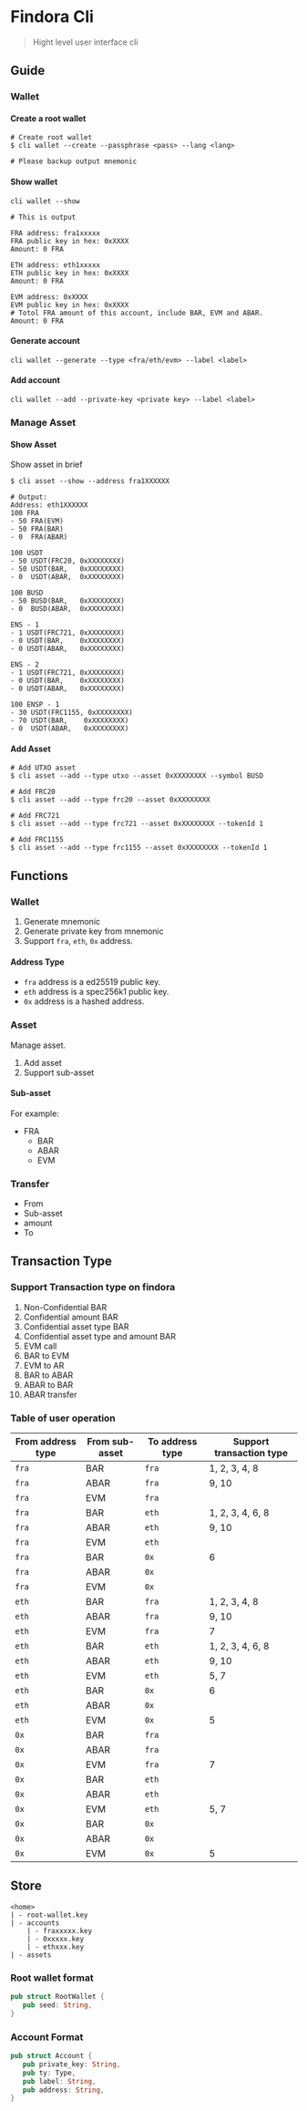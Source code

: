 # Findora Cli

> Hight level user interface cli

## Guide

### Wallet

#### Create a root wallet

```shell
# Create root wallet
$ cli wallet --create --passphrase <pass> --lang <lang>

# Please backup output mnemonic
```

#### Show wallet

```shell
cli wallet --show

# This is output

FRA address: fra1xxxxx
FRA public key in hex: 0xXXXX
Amount: 0 FRA

ETH address: eth1xxxxx
ETH public key in hex: 0xXXXX
Amount: 0 FRA

EVM address: 0xXXXX
EVM public key in hex: 0xXXXX
# Totol FRA amount of this account, include BAR, EVM and ABAR.
Amount: 0 FRA

```

#### Generate account

```shell
cli wallet --generate --type <fra/eth/evm> --label <label>
```

#### Add account

```shell
cli wallet --add --private-key <private key> --label <label>
```

### Manage Asset

#### Show Asset

Show asset in brief

```shell
$ cli asset --show --address fra1XXXXXX

# Output:
Address: eth1XXXXXX
100 FRA
- 50 FRA(EVM)
- 50 FRA(BAR)
- 0  FRA(ABAR)

100 USDT
- 50 USDT(FRC20, 0xXXXXXXXX)
- 50 USDT(BAR,   0xXXXXXXXX)
- 0  USDT(ABAR,  0xXXXXXXXX)

100 BUSD
- 50 BUSD(BAR,   0xXXXXXXXX)
- 0  BUSD(ABAR,  0xXXXXXXXX)

ENS - 1
- 1 USDT(FRC721, 0xXXXXXXXX)
- 0 USDT(BAR,    0xXXXXXXXX)
- 0 USDT(ABAR,   0xXXXXXXXX)

ENS - 2
- 1 USDT(FRC721, 0xXXXXXXXX)
- 0 USDT(BAR,    0xXXXXXXXX)
- 0 USDT(ABAR,   0xXXXXXXXX)

100 ENSP - 1
- 30 USDT(FRC1155, 0xXXXXXXXX)
- 70 USDT(BAR,    0xXXXXXXXX)
- 0  USDT(ABAR,   0xXXXXXXXX)
```

#### Add Asset

```shell
# Add UTXO asset
$ cli asset --add --type utxo --asset 0xXXXXXXXX --symbol BUSD

# Add FRC20
$ cli asset --add --type frc20 --asset 0xXXXXXXXX

# Add FRC721
$ cli asset --add --type frc721 --asset 0xXXXXXXXX --tokenId 1

# Add FRC1155
$ cli asset --add --type frc1155 --asset 0xXXXXXXXX --tokenId 1
```

## Functions

### Wallet

1. Generate mnemonic
2. Generate private key from mnemonic
3. Support `fra`, `eth`, `0x` address.

#### Address Type

- `fra` address is a ed25519 public key.
- `eth` address is a spec256k1 public key.
- `0x` address is a hashed address.

### Asset

Manage asset.

1. Add asset
2. Support sub-asset

#### Sub-asset

For example:

- FRA
   - BAR
   - ABAR
   - EVM

### Transfer

- From
- Sub-asset
- amount
- To


## Transaction Type

### Support Transaction type on findora

1. Non-Confidential BAR
2. Confidential amount BAR
3. Confidential asset type BAR
4. Confidential asset type and amount BAR
5. EVM call
6. BAR to EVM
7. EVM to AR
8. BAR to ABAR
9. ABAR to BAR
10. ABAR transfer

### Table of user operation

| From address type | From sub-asset | To address type | Support transaction type |
| - | - | - | - |
| `fra` | BAR | `fra` | 1, 2, 3, 4, 8 |
| `fra` | ABAR | `fra` | 9, 10 |
| `fra` | EVM | `fra` | |
| `fra` | BAR | `eth` | 1, 2, 3, 4, 6, 8 |
| `fra` | ABAR | `eth` | 9, 10 |
| `fra` | EVM | `eth` | |
| `fra` | BAR | `0x` | 6 |
| `fra` | ABAR | `0x` | |
| `fra` | EVM | `0x` | |
| `eth` | BAR | `fra` | 1, 2, 3, 4, 8 |
| `eth` | ABAR | `fra` | 9, 10 |
| `eth` | EVM | `fra` | 7 |
| `eth` | BAR | `eth` | 1, 2, 3, 4, 6, 8 |
| `eth` | ABAR | `eth` | 9, 10 |
| `eth` | EVM | `eth` | 5, 7 |
| `eth` | BAR | `0x` | 6 |
| `eth` | ABAR | `0x` | |
| `eth` | EVM | `0x` | 5 |
| `0x` | BAR | `fra` | |
| `0x` | ABAR | `fra` | |
| `0x` | EVM | `fra` | 7 |
| `0x` | BAR | `eth` | |
| `0x` | ABAR | `eth` | |
| `0x` | EVM | `eth` | 5, 7 |
| `0x` | BAR | `0x` | |
| `0x` | ABAR | `0x` | |
| `0x` | EVM | `0x` | 5 |

## Store

```shell
<home>
| - root-wallet.key
| - accounts
    | - fraxxxxx.key
    | - 0xxxxx.key
    | - ethxxx.key
| - assets
```

### Root wallet format

```rust
pub struct RootWallet {
   pub seed: String,
}
```

### Account Format

```rust
pub struct Account {
   pub private_key: String,
   pub ty: Type,
   pub label: String,
   pub address: String,
}
```



